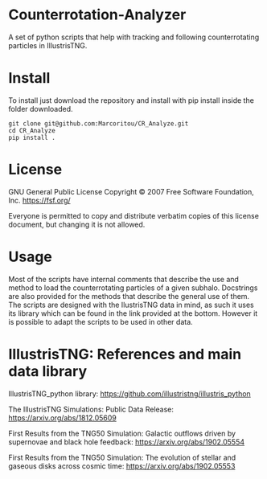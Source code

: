 # Counterrotation-Analyzer
A set of python scripts that help with tracking and following counterrotating particles in IllustrisTNG.

# Install
To install just download the repository and install with pip install inside the folder downloaded.
```
git clone git@github.com:Marcoritou/CR_Analyze.git
cd CR_Analyze
pip install .
```

# License
GNU General Public License
Copyright © 2007 Free Software Foundation, Inc. <https://fsf.org/>

Everyone is permitted to copy and distribute verbatim copies of this license document, but changing it is not allowed.

# Usage
Most of the scripts have internal comments that describe the use and method to load the counterrotating particles of a given subhalo.
Docstrings are also provided for the methods that describe the general use of them.
The scripts are designed with the IlustrisTNG data in mind, as such it uses its library which can be found in the link provided at the bottom.
However it is possible to adapt the scripts to be used in other data.

# IllustrisTNG: References and main data library
IllustrisTNG_python library: <https://github.com/illustristng/illustris_python>

The IllustrisTNG Simulations: Public Data Release: <https://arxiv.org/abs/1812.05609>

First Results from the TNG50 Simulation: Galactic outflows driven by supernovae and black hole feedback: <https://arxiv.org/abs/1902.05554>

First Results from the TNG50 Simulation: The evolution of stellar and gaseous disks across cosmic time: <https://arxiv.org/abs/1902.05553>

